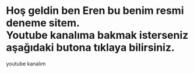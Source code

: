 
   
  <h1>Hoş geldin ben Eren bu benim resmi deneme sitem.<br>
  Youtube kanalıma bakmak isterseniz aşağıdaki butona tıklaya bilirsiniz.</h1>
  <a class="btn"https://=https://youtube/.com/Eren15458" target="_blank">youtube kanalım</a>
</body>
</html>